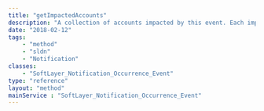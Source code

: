 ```yaml
---
title: "getImpactedAccounts"
description: "A collection of accounts impacted by this event. Each impacted account record relates directly to a [SoftLayer_Account](/reference/datatypes/SoftLayer_Account)."
date: "2018-02-12"
tags:
    - "method"
    - "sldn"
    - "Notification"
classes:
    - "SoftLayer_Notification_Occurrence_Event"
type: "reference"
layout: "method"
mainService : "SoftLayer_Notification_Occurrence_Event"
---
```

